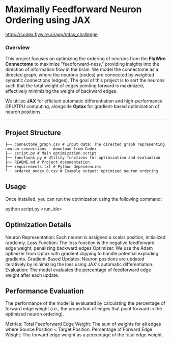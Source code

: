 # **Maximally Feedforward Neuron Ordering using JAX**
https://codex.flywire.ai/app/mfas_challenge

### **Overview**
This project focuses on optimizing the ordering of neurons from the **FlyWire Connectome** to maximize "feedforward-ness," providing insights into the direction of information flow in the brain. We model the connectome as a directed graph, where the neurons (nodes) are connected by weighted synaptic connections (edges). The goal of this project is to sort the neurons such that the total weight of edges pointing forward is maximized, effectively minimizing the weight of backward edges.

We utilize **JAX** for efficient automatic differentiation and high-performance GPU/TPU computing, alongside **Optax** for gradient-based optimization of neuron positions.

---

## **Project Structure**
```
├── connectome_graph.csv # Input data: The directed graph representing neuron connections - download from Codex
├── script.py # Main optimization script 
├── functions.py # Utility functions for optimization and evaluation 
├── README.md # Project documentation 
├── requirements.txt # Python dependencies 
└── ordered_nodes_0.csv # Example output: optimized neuron ordering
```

## **Usage**

Once installed, you can run the optimization using the following command:

python script.py <run_idx>

## **Optimization Details**
Neuron Representation: Each neuron is assigned a scalar position, initialized randomly.
Loss Function: The loss function is the negative feedforward edge weight, penalizing backward edges
Optimizer: We use the Adam optimizer from Optax with gradient clipping to handle potential exploding gradients.
Gradient-Based Updates: Neuron positions are updated iteratively by minimizing the loss using JAX's automatic differentiation.
Evaluation: The model evaluates the percentage of feedforward edge weight after each update.

## **Performance Evaluation**
The performance of the model is evaluated by calculating the percentage of forward edge weight (i.e., the proportion of edges that point forward in the optimized neuron ordering).

Metrics:
Total Feedforward Edge Weight: The sum of weights for all edges where Source Position < Target Position.
Percentage of Forward Edge Weight: The forward edge weight as a percentage of the total edge weight.
